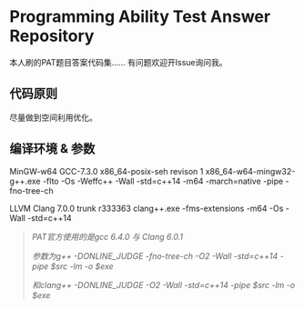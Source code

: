 # Programming Ability Test Answer Repository

本人刷的PAT题目答案代码集......
有问题欢迎开Issue询问我。

## 代码原则

尽量做到空间利用优化。

## 编译环境 & 参数

MinGW-w64 GCC-7.3.0 x86_64-posix-seh revison 1
    x86_64-w64-mingw32-g++.exe -flto -Os -Weffc++ -Wall -std=c++14 -m64 -march=native -pipe -fno-tree-ch

LLVM Clang 7.0.0 trunk r333363
    clang++.exe -fms-extensions -m64 -Os -Wall -std=c++14

> *PAT官方使用的是gcc 6.4.0 与 Clang 6.0.1*
>
> *参数为g++ -DONLINE_JUDGE -fno-tree-ch -O2 -Wall -std=c++14 -pipe $src -lm -o $exe*
>
> *和clang++ -DONLINE_JUDGE -O2 -Wall -std=c++14 -pipe $src -lm -o $exe*
